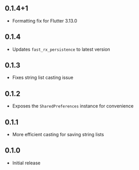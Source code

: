 ## 0.1.4+1
- Formatting fix for Flutter 3.13.0

## 0.1.4
- Updates `fast_rx_persistence` to latest version

## 0.1.3
- Fixes string list casting issue

## 0.1.2
- Exposes the `SharedPreferences` instance for convenience

## 0.1.1
- More efficient casting for saving string lists

## 0.1.0
- Initial release
